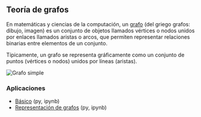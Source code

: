 ## Teoría de grafos
En matemáticas y ciencias de la computación, un [grafo](https://es.wikipedia.org/wiki/Grafo) (del griego grafos: dibujo, imagen) es un conjunto de objetos llamados vértices o nodos unidos por enlaces llamados aristas o arcos, que permiten representar relaciones binarias entre elementos de un conjunto.

Típicamente, un grafo se representa gráficamente como un conjunto de puntos (vértices o nodos) unidos por líneas (aristas).

![Grafo simple](https://s20.postimg.org/t6lwyrrtp/Connexe_et_pas_connexe.png)

### Aplicaciones
- [Básico](https://github.com/mondeja/fullstack/tree/master/backend/src/001-matematicas/teoria_practica/matematica_discreta/001-grafos/basico) (py, ipynb)
- [Representación de grafos](https://github.com/mondeja/fullstack/tree/master/backend/src/001-matematicas/teoria_practica/matematica_discreta/001-grafos/representacion) (py, ipynb)

